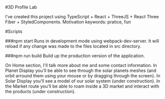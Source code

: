 #3D Profile Lab

I've created this project using TypeScript + React + ThreeJS + React Three Fiber + StyledComponents.
Motivation keywords: pratice, fun

#Scripts

###npm start 
Runs in development mode using webpack-dev-server. It will reload if any change was made to the files located in src directory.

###npm run build
Build up the production version of the application.

On Home section, I'll talk more about me and some contact information.
In Planet Display you'll be able to see through the solar planets meshes (and orbit arround them using your mouse or by dragging through the screen).
In Solar Display you'll see a model of our solar system (under construction).
In the Market route you'll be able to roam inside a 3D market and interact with the products (under construction).

